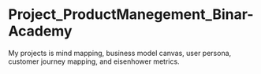 # Project_ProductManegement_Binar-Academy
My projects is mind mapping, business model canvas, user persona, customer journey mapping, and eisenhower metrics.
